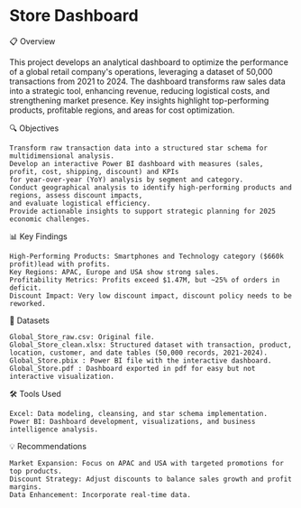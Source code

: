 # Store Dashboard

📋 Overview

This project develops an analytical dashboard to optimize the performance of a global retail company's operations, leveraging a dataset 
of 50,000 transactions from 2021 to 2024. The dashboard transforms raw sales data into a strategic tool, enhancing revenue, reducing logistical 
costs, and strengthening market presence. Key insights highlight top-performing products, profitable regions, and areas for cost optimization.

🔍 Objectives

    Transform raw transaction data into a structured star schema for multidimensional analysis.
    Develop an interactive Power BI dashboard with measures (sales, profit, cost, shipping, discount) and KPIs 
    for year-over-year (YoY) analysis by segment and category.
    Conduct geographical analysis to identify high-performing products and regions, assess discount impacts,
    and evaluate logistical efficiency.
    Provide actionable insights to support strategic planning for 2025 economic challenges.

📊 Key Findings

    High-Performing Products: Smartphones and Technology category ($660k profit)lead with profits.
    Key Regions: APAC, Europe and USA show strong sales.
    Profitability Metrics: Profits exceed $1.47M, but ~25% of orders in deficit.
    Discount Impact: Very low discount impact, discount policy needs to be reworked.

💾 Datasets

    Global_Store_raw.csv: Original file.
    Global_Store_clean.xlsx: Structured dataset with transaction, product, location, customer, and date tables (50,000 records, 2021-2024).
    Global_Store.pbix : Power BI file with the interactive dashboard.
    Global_Store.pdf : Dashboard exported in pdf for easy but not interactive visualization.

🛠️ Tools Used

    Excel: Data modeling, cleansing, and star schema implementation.
    Power BI: Dashboard development, visualizations, and business intelligence analysis.


💡 Recommendations

    Market Expansion: Focus on APAC and USA with targeted promotions for top products.
    Discount Strategy: Adjust discounts to balance sales growth and profit margins.
    Data Enhancement: Incorporate real-time data.
